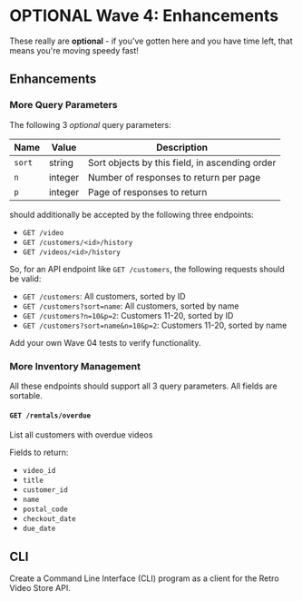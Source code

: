 # OPTIONAL Wave 4: Enhancements

These really are **optional** - if you've gotten here and you have time left, that means you're moving speedy fast!

## Enhancements

### More Query Parameters
The following 3 _optional_ query parameters:

| Name   | Value   | Description
|--------|---------|------------
| `sort` | string  | Sort objects by this field, in ascending order
| `n`    | integer | Number of responses to return per page
| `p`    | integer | Page of responses to return

should additionally be accepted by the following three endpoints:
- `GET /video`
- `GET /customers/<id>/history`
- `GET /videos/<id>/history`

So, for an API endpoint like `GET /customers`, the following requests should be valid:
- `GET /customers`: All customers, sorted by ID
- `GET /customers?sort=name`: All customers, sorted by name
- `GET /customers?n=10&p=2`: Customers 11-20, sorted by ID
- `GET /customers?sort=name&n=10&p=2`: Customers 11-20, sorted by name

Add your own Wave 04 tests to verify functionality.

### More Inventory Management
All these endpoints should support all 3 query parameters. All fields are sortable.

#### `GET /rentals/overdue`
List all customers with overdue videos

Fields to return:
- `video_id`
- `title`
- `customer_id`
- `name`
- `postal_code`
- `checkout_date`
- `due_date`


## CLI

Create a Command Line Interface (CLI) program as a client for the Retro Video Store API.